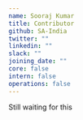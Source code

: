 ```yaml
---
name: Sooraj Kumar
title: Contributor
github: SA-India
twitter: ""
linkedin: ""
slack: ""
joining_date: ""
core: false
intern: false
operations: false
---
```


Still waiting for this
